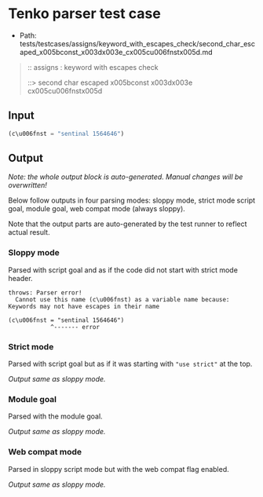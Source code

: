 # Tenko parser test case

- Path: tests/testcases/assigns/keyword_with_escapes_check/second_char_escaped_x005bconst_x003dx003e_cx005cu006fnstx005d.md

> :: assigns : keyword with escapes check
>
> ::> second char escaped x005bconst x003dx003e cx005cu006fnstx005d

## Input

`````js
(c\u006fnst = "sentinal 1564646")
`````

## Output

_Note: the whole output block is auto-generated. Manual changes will be overwritten!_

Below follow outputs in four parsing modes: sloppy mode, strict mode script goal, module goal, web compat mode (always sloppy).

Note that the output parts are auto-generated by the test runner to reflect actual result.

### Sloppy mode

Parsed with script goal and as if the code did not start with strict mode header.

`````
throws: Parser error!
  Cannot use this name (c\u006fnst) as a variable name because: Keywords may not have escapes in their name

(c\u006fnst = "sentinal 1564646")
            ^------- error
`````

### Strict mode

Parsed with script goal but as if it was starting with `"use strict"` at the top.

_Output same as sloppy mode._

### Module goal

Parsed with the module goal.

_Output same as sloppy mode._

### Web compat mode

Parsed in sloppy script mode but with the web compat flag enabled.

_Output same as sloppy mode._
